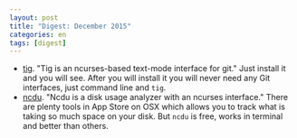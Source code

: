 ```yaml
---
layout: post
title: "Digest: December 2015"
categories: en
tags: [digest]
---
```


- [tig](http://jonas.nitro.dk/tig/). "Tig is an ncurses-based text-mode interface for git."
    Just install it and you will see. After you will install it you will never
    need any Git interfaces, just command line and `tig`.
- [ncdu](http://dev.yorhel.nl/ncdu). "Ncdu is a disk usage analyzer with an ncurses interface."
    There are plenty tools in App Store on OSX which allows you to track what is
    taking so much space on your disk. But `ncdu` is free, works in terminal
    and better than others.
